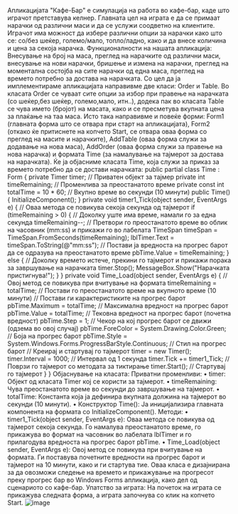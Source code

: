 Апликацијата "Кафе-Бар" е симулација на работа во кафе-бар, каде што играчот претставува келнер. Главната цел на играта е да се примаат нарачки од различни маси и да се услужи соодветно на клиентите. Играчот има можност да избере различни опции за нарачки како што се: со/без шеќер, големо/мало, топло/ладно, како и да внесе количина и цена за секоја нарачка.
Функционалности на нашата апликација: Внесување на број на маса, преглед на нарачките од различни маси, внесување на нови нарачки, бришење и измена на нарачки, преглед на моментална состојба на сите нарачки од една маса, преглед на времето потребно за достава на нарачката.
Со цел да ја имплементираме апликацијата направивме две класи: Order и Table. Во класата Order се чуваат сите опции за избор при правење на нарачката (со шеќер,без шеќер, големо,мало, итн..), додека пак во класата Table се чува името (бројот) на масата, како и се пресметува вкупната цена за плаќање на таа маса. Исто така направивме и повеќе форми: Form1 (главната форма што се отвара при старт на апликацијата), Form2 (откако ќе притиснете на копчето Start, се отвара оваа форма со преглед на масите и нарачките), AddTable (оваа форма служи за додавање на нова маса), AddOrder (оваа форма служи за правење на нова нарачка) и формата Time (за намалување на тајмерот за достава на нарачката). 
Ќе ја објасниме класата Time, која служи за приказ за времето потребно да се достави нарачката:
public partial class Time : Form
{
    private Timer timer; // Приватен објект за тајмер
    private int timeRemaining; // Променлива за преостанатото време
    private const int totalTime = 10 * 60; // Вкупно време во секунди (10 минути)
    public Time()
    {
        InitializeComponent();
    }
    private void timer1_Tick(object sender, EventArgs e)
    {
        // Оваа метода се повикува секоја секунда од тајмерот
        if (timeRemaining > 0)
        {
            // Доколку уште има време, намали го за една секунда
            timeRemaining--;
            // Претвори го преостанатото време во облик на часовник (mm:ss) и прикажи го во лабелата
            TimeSpan timeSpan = TimeSpan.FromSeconds(timeRemaining);
            lblTimer.Text = timeSpan.ToString(@"mm\:ss");
            // Постави ја вредноста на прогрес барот да се одразува на преостанатото време
            pbTime.Value = timeRemaining;
        }
        else
        {
            // Доколку времето истече, прекини го тајмерот и прикажи порака за завршување на нарачката
            timer.Stop();
            MessageBox.Show("Нарачката пристигнува!");
        }
    }
    private void Time_Load(object sender, EventArgs e)
    {
        // Овој метод се повикува при вчитување на формата
        timeRemaining = totalTime; // Постави го преостанатото време на вкупното време (10 минути)
        // Постави ги карактеристиките на прогрес барот
        pbTime.Maximum = totalTime; // Максимална вредност на прогрес барот
        pbTime.Value = totalTime; // Тековна вредност на прогрес барот (почетна вредност)
        pbTime.Step = 1; // Чекор на кој прогрес барот се движи (одзема во овој случај)
        pbTime.ForeColor = System.Drawing.Color.Green; // Боја на прогрес барот
        pbTime.Style = System.Windows.Forms.ProgressBarStyle.Continuous; // Стил на прогрес барот
        // Креирај и стартувај го тајмерот
        timer = new Timer();
        timer.Interval = 1000; // Интервал од 1 секунда
        timer.Tick += timer1_Tick; // Поврзи го тајмерот со методата за тиктирање
        timer.Start(); // Стартувај го тајмерот
    }
}
Објаснување на класата:
Приватни променливи:
•	timer: Објект од класата Timer кој се користи за тајмерот.
•	timeRemaining: Чува преостанатото време во секунди до завршување на тајмерот.
•	totalTime: Константа која ја дефинира вкупната должина на тајмерот во секунди (10 минути).
•	Конструктор Time(): Ја иницијализира главната компонента на формата со InitializeComponent().
Методи:
•	timer1_Tick(object sender, EventArgs e): Оваа метода се повикува од тајмерот секоја секунда. Го намалува преостанатото време, го прикажува во формат на часовник во лабелата lblTimer и го прилагодува вредноста на прогрес барот pbTime.
•	Time_Load(object sender, EventArgs e): Овој метод се повикува при вчитување на формата. Ги поставува почетните вредности на прогрес барот и тајмерот на 10 минути, како и ги стартува тие.
Оваа класа е дизајнирана за да овозможи следење на времето и прикажување на прогресот преку прогрес бар во Windows Forms апликација, како дел од сценариото со кафе-бар.
Упатство за играта:
На почеток на играта се прикажува следната форма, а играта започнува со клик на копчето Start. 
![image](https://github.com/tasevskateodora/Vizuelno-programiranje-Kafe-Bar/assets/164336502/323b8167-0b7d-4d2a-9766-12835f455568)
